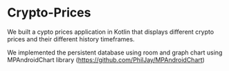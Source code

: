 # Crypto-Prices


We built a cypto prices application in Kotlin that displays different crypto prices and their different history timeframes. 

We implemented the persistent database using room and graph chart using MPAndroidChart library (https://github.com/PhilJay/MPAndroidChart)
